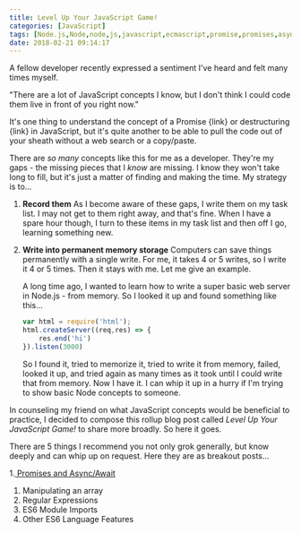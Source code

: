 ```yaml
---
title: Level Up Your JavaScript Game!
categories: [JavaScript]
tags: [Node.js,Node,node,js,javascript,ecmascript,promise,promises,async]
date: 2018-02-21 09:14:17
---
```


A fellow developer recently expressed a sentiment I've heard and felt many times myself.

"There are a lot of JavaScript concepts I know, but I don't think I could code them live in front of you right now."

It's one thing to understand the concept of a Promise {link} or destructuring {link} in JavaScript, but it's quite another to be able to pull the code out of your sheath without a web search or a copy/paste.

There are _so many_ concepts like this for me as a developer. They're my gaps - the missing pieces that I _know_ are missing. I know they won't take long to fill, but it's just a matter of finding and making the time. My strategy is to...

1. **Record them**
    As I become aware of these gaps, I write them on my task list. I may not get to them right away, and that's fine. When I have a spare hour though, I turn to these items in my task list and then off I go, learning something new.
1. **Write into permanent memory storage**
    Computers can save things permanently with a single write. For me, it takes 4 or 5 writes, so I write it 4 or 5 times. Then it stays with me. Let me give an example.

    A long time ago, I wanted to learn how to write a super basic web server in Node.js - from memory. So I looked it up and found something like this...

    ```js
    var html = require('html');
    html.createServer((req,res) => {
        res.end('hi')
    }).listen(3000)
    ```

    So I found it, tried to memorize it, tried to write it from memory, failed, looked it up, and tried again as many times as it took until I could write that from memory. Now I have it. I can whip it up in a hurry if I'm trying to show basic Node concepts to someone.

In counseling my friend on what JavaScript concepts would be beneficial to practice, I decided to compose this rollup blog post called _Level Up Your JavaScript Game!_ to share more broadly. So here it goes.

There are 5 things I recommend you not only grok generally, but know deeply and can whip up on request. Here they are as breakout posts...

1.[ Promises and Async/Await](/levelup-async)
1. Manipulating an array
1. Regular Expressions
1. ES6 Module Imports
1. Other ES6 Language Features

